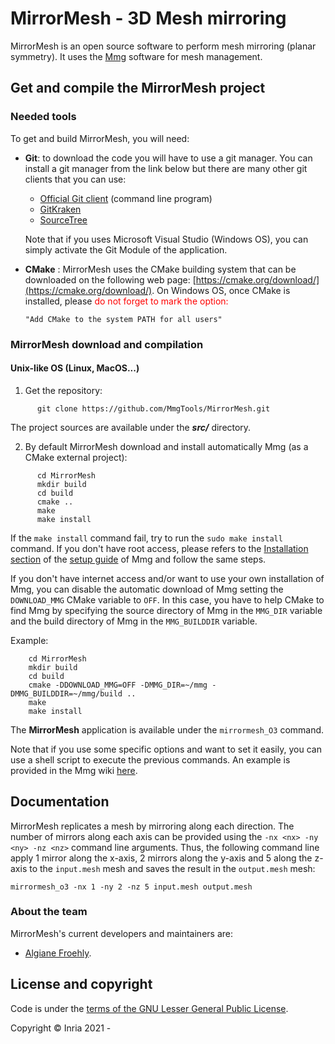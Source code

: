 # MirrorMesh - 3D Mesh mirroring

MirrorMesh is an open source software to perform mesh mirroring (planar symmetry).
It uses the [Mmg](http://mmgtools.org) software for mesh management.

## Get and compile the MirrorMesh project
### Needed tools
To get and build MirrorMesh, you will need:
 * **Git**: to download the code you will have to use a git manager. You can install a git manager from the link below but there are many other git clients that you can use:
    * [Official Git client](https://git-scm.com/download) (command line program)
    * [GitKraken](https://www.gitkraken.com/)
    * [SourceTree](https://www.sourcetreeapp.com/)  

    Note that if you uses Microsoft Visual Studio (Windows OS), you can simply activate the Git Module of the application.

  * **CMake** : MirrorMesh uses the CMake building system that can be downloaded on the
    following web page:
    [https://cmake.org/download/](https://cmake.org/download/). On Windows OS,
    once CMake is installed, please <span style="color:red"> do not forget to
    mark the option: 
    ```
    "Add CMake to the system PATH for all users"
    ```
    </span>  

### MirrorMesh download and compilation
#### Unix-like OS (Linux, MacOS...)

  1. Get the repository:  
```Shell
      git clone https://github.com/MmgTools/MirrorMesh.git
```

  The project sources are available under the **_src/_** directory.

  2. By default MirrorMesh download and install automatically Mmg (as a CMake external project):
```Shell
      cd MirrorMesh  
      mkdir build  
      cd build  
      cmake ..  
      make  
      make install
```
  If the `make install` command fail, try to run the `sudo make install` command.
  If you don't have root access, please refers to the [Installation section](https://github.com/MmgTools/Mmg/wiki/Setup-guide#iii-installation) of the [setup guide](https://github.com/MmgTools/Mmg/wiki/Setup-guide#setup-guide) of Mmg and follow the same steps.

  If you don't have internet access and/or want to use your own installation of
  Mmg, you can disable the automatic download of Mmg setting the
  `DOWNLOAD_MMG` CMake variable to `OFF`. In this case,
  you have to help CMake to find Mmg by specifying the source
  directory of Mmg in the `MMG_DIR` variable and the build directory of Mmg in
  the `MMG_BUILDDIR` variable.
  
  Example:
  ```Shell
      cd MirrorMesh  
      mkdir build  
      cd build  
      cmake -DDOWNLOAD_MMG=OFF -DMMG_DIR=~/mmg -DMMG_BUILDDIR=~/mmg/build ..  
      make  
      make install
```

  The **MirrorMesh** application is available under the `mirrormesh_O3` command.

Note that if you use some specific options and want to set it easily, you can use a shell script to execute the previous commands. An example is provided in the Mmg wiki [here](https://github.com/MmgTools/mmg/wiki/Configure-script-for-CMake-(UNIX-like-OS)).

## Documentation
MirrorMesh replicates a mesh by mirroring along each direction. The
number of mirrors along each axis can be provided using the `-nx <nx>
-ny <ny> -nz <nz>` command line arguments. Thus, the following command
line apply 1 mirror along the x-axis, 2 mirrors along the y-axis and 5
along the z-axis to the `input.mesh` mesh and saves the result in the `output.mesh` mesh:
```
mirrormesh_o3 -nx 1 -ny 2 -nz 5 input.mesh output.mesh
```


### About the team
MirrorMesh's current developers and maintainers are:
  * [Algiane Froehly](mailto:algiane.froehly@inria.fr).

## License and copyright
Code is under the [terms of the GNU Lesser General Public License](https://raw.githubusercontent.com/MmgTools/MirrorMesh/master/LICENSE).

Copyright © Inria 2021 -
